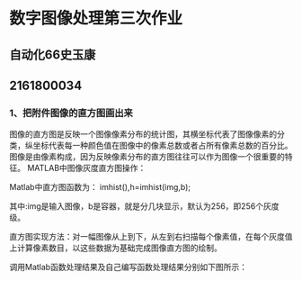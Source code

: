 #  数字图像处理第三次作业
## 自动化66史玉康
## 2161800034
### 1、把附件图像的直方图画出来
图像的直方图是反映一个图像像素分布的统计图，其横坐标代表了图像像素的分类，纵坐标代表每一种颜色值在图像中的像素总数或者占所有像素总数的百分比。图像是由像素构成，因为反映像素分布的直方图往往可以作为图像一个很重要的特征。
MATLAB中图像灰度直方图操作：

Matlab中直方图函数为： imhist(),h=imhist(img,b);

其中:img是输入图像，b是容器，就是分几块显示，默认为256，即256个灰度级。 

直方图实现方法：对一幅图像从上到下，从左到右扫描每个像素值，在每个灰度值上计算像素数目，以这些数据为基础完成图像直方图的绘制。

调用Matlab函数处理结果及自己编写函数处理结果分别如下图所示：
